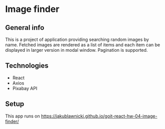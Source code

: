 # Image finder

## General info

This is a project of application providing searching random images by name.
Fetched images are rendered as a list of items and each item can be displayed in
larger version in modal window. Pagination is supported.

## Technologies

- React
- Axios
- Pixabay API

## Setup

This app runs on https://jakublawnicki.github.io/goit-react-hw-04-image-finder/
